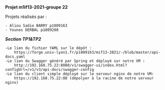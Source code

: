 **Projet m1if13-2021-groupe 22**


Projets réalisés par :

    - Aliou Sadio BARRY p1809163
    - Younes DERBAL p1809208



***Section TP1&TP2***

    -Le lien du fichier YAML sur le dépôt :
        https://forge.univ-lyon1.fr/p1809163/mif13-2021/-/blob/master/api-docs.yaml
    -Le lien du Swagger généré par Spring et déployé sur notre VM :
        http://192.168.75.22:8080/v1/swagger-ui/index.html?configUrl=/v1/v3/api-docs/swagger-config
    -Le lien du client simple déployé sur le serveur nginx de notre VM:
        https://192.168.75.22:80 (dépolyer à la racine de notre serveur nginx)


